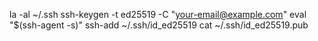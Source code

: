 la -al ~/.ssh
ssh-keygen -t ed25519 -C "your-email@example.com"
eval "$(ssh-agent -s)"
ssh-add ~/.ssh/id\_ed25519
cat ~/.ssh/id\_ed25519.pub
